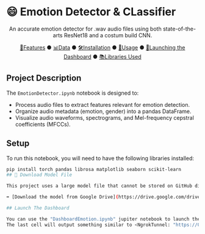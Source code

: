 # 😄 Emotion Detector & CLassifier

<div align="center">
An accurate emotion detector for .wav audio files using both state-of-the-arts ResNet18 and a costum build CNN.

[🧩Features](#features) ● [📊Data](#data) ● [🛠️Installation](#installation) ● [📝Usage](#usage) ● [🚀Launching the Dashboard](#dashboard) ● [📚Libraries Used](#libraries-used)

</div>

## Project Description

The `EmotionDetector.ipynb` notebook is designed to:
- Process audio files to extract features relevant for emotion detection.
- Organize audio metadata (emotion, gender) into a pandas DataFrame.
- Visualize audio waveforms, spectrograms, and Mel-frequency cepstral coefficients (MFCCs).

## Setup

To run this notebook, you will need to have the following libraries installed:

```bash
pip install torch pandas librosa matplotlib seaborn scikit-learn
## 🔗 Download Model File

This project uses a large model file that cannot be stored on GitHub directly.

➡️ [Download the model from Google Drive](https://drive.google.com/drive/folders/1ymERLsYVAziu0meQ8aY08ukcASVVTvTR?usp=sharing)

## Launch The Dashboard

You can use the "DashboardEmotion.ipynb" jupiter notebook to launch the models. In order for the dashboard to work properly, once the models have been successfully downloaded, they need to be uploaded in the "/content" directory of Google Colab, you can do so by opening the notebook, clicking on the directory icon on the left, and click on the first icon of the row below "File". Once the model are uploaded completely (this might take a few minutes), you can run the code. 
The last cell will output something similar to <NgrokTunnel: "https://02a3543e7ceb.ngrok-free.app" -> "http://localhost:8501">, click on the first link and you can use the app!

